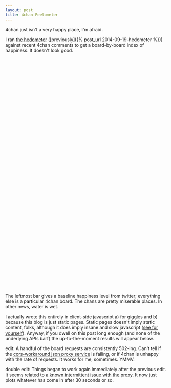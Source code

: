 ```yaml
---
layout: post
title: 4chan Feelometer
---
```

<!--<script src="/bower_components/Chart.js/Chart.min.js"></script>-->

<script type="text/javascript" src="https://www.google.com/jsapi"></script>
<script type="text/javascript" src="/js/posts/feelometer.js"></script>
	
<script type="text/javascript">
//google.load('visualization', '1.0', {'packages':['corechart']});
//google.setOnLoadCallback(drawChart);
//function drawChart() {
//	var boards = ['a','b','c','d','e','f','g','gif','h','hr','k',
//							'm','n','o','p','r','s','t','u','v','vg','vr','w',
//							'wg','i','r9k','s4s','cm','hm','lgbt','y','3','adv',
//							'an','asp','biz','cgl','ck','co','diy','fa','fit','gd',
//							'hc','int','jp','lit','mlp','mu','n','out','po','pol',
//							'sci','soc','sp','tg','toy','trv','tv','vp','wsg'];
// results as of writing 
var initialResults = {"3":3.717772598635,"e":3.4072206005003847,"b":3.4714007421150272,"d":3.521765356945243,"c":3.10407075471697,"a":3.2774188693444084,"f":3.2876995305164334,"gif":3.304019228201367,"hr":3.2965088757396477,"h":3.4773313751088106,"g":3.2568326863609895,"k":3.4474679127726593,"m":3.265167722574244,"r":3.1763204868154062,"s":3.2989234972677366,"n":3.6079084853499057,"p":3.1702995670996406,"o":3.502911120652695,"t":3.167628294036049,"u":3.386790540540594,"v":3.433940753345251,"vg":3.408419144307482,"vr":3.505503872216925,"w":3.133600188368235,"wg":3.406062839410372,"i":3.4442729932578744,"s4s":2.769884897797167,"r9k":3.67447636063777,"hm":3.548354668232552,"cm":3.0612879322512216,"lgbt":3.6474513142958074,"y":3.348266489890607,"adv":3.878784396601137,"an":3.7611166178245927,"asp":3.651778796333264,"biz":3.8119904098852904,"cgl":3.6216065525238776,"ck":3.4965143243091896,"co":3.2599369131456033,"diy":3.6677878810465243,"fa":3.6185966951756745,"gd":3.5176594876815854,"fit":3.5341059602649723,"jp":3.4700622296426062,"int":2.6450604572076393,"lit":3.574416589111315,"hc":3.4090370660913756,"mlp":3.4792861691657797,"mu":3.2883805074654484,"out":3.5575527260214455,"po":3.412908346562018,"pol":3.498193144628907,"sp":3.359657084758297,"soc":3.3805976726572347,"sci":3.50800346054032,"tg":3.4398325242719108,"toy":3.468334810547409,"tv":2.8673373403456286,"vp":3.184443232357164,"trv":3.7700437158470517,"wsg":3.191446551160498};

plotFeels('chart-div', initialResults, 6.012, true);
</script>

4chan just isn't a very happy place, I'm afraid.

I ran [the hedometer](http://hedonometer.org/) ([previously]({% post_url 2014-09-19-hedometer %})) against recent 4chan comments to
get a board-by-board index of happiness.  It doesn't look good.

<!--<canvas style="padding-left: 0;padding-right: 0;margin-left: auto;margin-right: auto;display: block;" id="initialFeel" width="720" height="720"></canvas>-->
<div id="chart-div" style="width: 720px; height: 720px;"></div>

The leftmost bar gives a baseline happiness level from twitter; everything else is a particular 4chan board.  The chans are pretty miserable places.  In other news, water is wet.

I actually wrote this entirely in client-side javascript a) for giggles and b) because this blog is just static pages.  Static pages doesn't imply static content, folks, although it does imply insane and slow javascript ([see for yourself](/js/posts/feelometer.js)).  Anyway, if you dwell on this post long enough (and none of the underlying APIs barf) the up-to-the-moment results will appear below.

edit: A handful of the board requests are consistently 502-ing.  Can't tell if the [cors-workaround json proxy service](https://github.com/afeld/jsonp) is failing, or if 4chan is unhappy with the rate of requests.  It works for me, sometimes.  YMMV.

double edit: Things began to work again immediately after the previous edit.  It seems related to [a known intermittent issue with the proxy](https://github.com/afeld/jsonp/issues/18).  It now just plots whatever has come in after 30 seconds or so.

<div id="currentFeel"></div>


